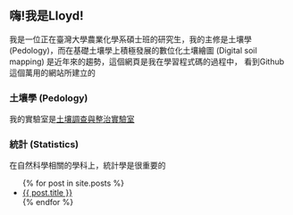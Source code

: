 ## 嗨!我是Lloyd!

我是一位正在臺灣大學農業化學系碩士班的研究生，我的主修是土壤學 (Pedology)，而在基礎土壤學上積極發展的數位化土壤繪圖 (Digital soil mapping) 是近年來的趨勢，這個網頁是我在學習程式碼的過程中，
看到Github這個萬用的網站所建立的

### 土壤學 (Pedology)  
我的實驗室是[土壤調查與整治實驗室](https://ssrlab.com.tw/)  

### 統計 (Statistics)  
在自然科學相關的學科上，統計學是很重要的  

<ul>
  {% for post in site.posts %}
    <li>
      <a href="{{ post.url }}">{{ post.title }}</a>
    </li>
  {% endfor %}
</ul>
